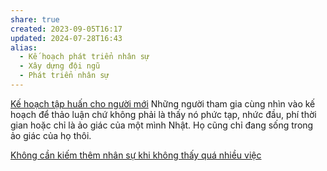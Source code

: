 ```yaml
---
share: true
created: 2023-09-05T16:17
updated: 2024-07-28T16:43
alias:
  - Kế hoạch phát triển nhân sự
  - Xây dựng đội ngũ
  - Phát triển nhân sự
---
```


[Kế hoạch tập huấn cho người mới](K%E1%BA%BF%20ho%E1%BA%A1ch%20t%E1%BA%ADp%20hu%E1%BA%A5n%20cho%20ng%C6%B0%E1%BB%9Di%20m%E1%BB%9Bi.md) 
Những người tham gia cùng nhìn vào kế hoạch để thảo luận chứ không phải là thấy nó phức tạp, nhức đầu, phí thời gian hoặc chỉ là ảo giác của một mình Nhật. Họ cũng chỉ đang sống trong ảo giác của họ thôi.

[Không cần kiếm thêm nhân sự khi không thấy quá nhiều việc](Kh%C3%B4ng%20c%E1%BA%A7n%20ki%E1%BA%BFm%20th%C3%AAm%20nh%C3%A2n%20s%E1%BB%B1%20khi%20kh%C3%B4ng%20th%E1%BA%A5y%20qu%C3%A1%20nhi%E1%BB%81u%20vi%E1%BB%87c.md)
